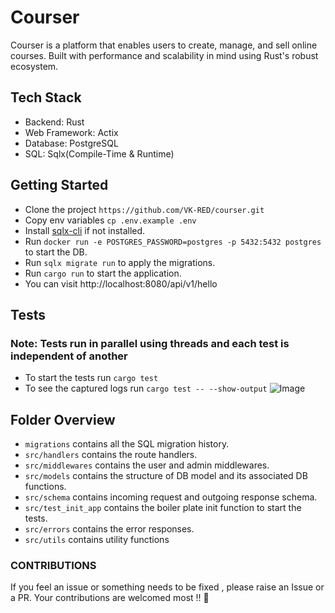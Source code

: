 # Courser

Courser is a platform that enables users to create, manage, and sell online courses. Built with performance and scalability in mind using Rust's robust ecosystem.

## Tech Stack

- Backend: Rust
- Web Framework: Actix
- Database: PostgreSQL
- SQL: Sqlx(Compile-Time & Runtime)

## Getting Started

- Clone the project ```https://github.com/VK-RED/courser.git```
- Copy env variables `cp .env.example .env`
- Install [sqlx-cli](!%5BImage%5D%28https://github.com/user-attachments/assets/3475e17d-158e-462a-a89a-3ceececb0c09%29) if not installed.
- Run `docker run -e POSTGRES_PASSWORD=postgres -p 5432:5432 postgres` to start the DB.
- Run `sqlx migrate run` to apply the migrations.
- Run ```cargo run``` to start the application.
- You can visit http://localhost:8080/api/v1/hello

## Tests
### Note: Tests run in parallel using threads and each test is independent of another
- To start the tests run `cargo test`
- To see the captured logs run `cargo test -- --show-output`
![Image](https://github.com/user-attachments/assets/3475e17d-158e-462a-a89a-3ceececb0c09)

## Folder Overview
- `migrations`  contains all the SQL migration history.
- `src/handlers` contains the route handlers.
- `src/middlewares` contains the user and admin middlewares.
- `src/models` contains the structure of DB model and its associated DB functions.
- `src/schema` contains incoming request and outgoing response schema.
- `src/test_init_app` contains the boiler plate init function to start the tests.
- `src/errors` contains the error responses.
- `src/utils` contains utility functions

### CONTRIBUTIONS
If you feel an issue or something needs to be fixed , please raise an Issue or a PR. Your contributions are welcomed most !! :pray: